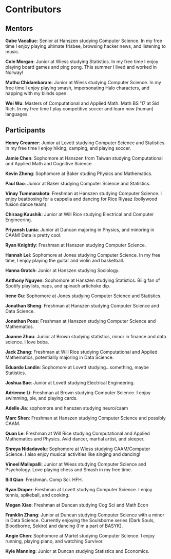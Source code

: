 # Contributors

## Mentors

**Gabe Vacaliuc**: Senior at Hanszen studying Computer Science. In my free time
I enjoy playing ultimate frisbee, browsing hacker news, and listening to music.

**Cole Morgan**: Junior at Wiess studying Statistics. In my free time I enjoy
playing board games and ping pong. This summer I lived and worked in Norway!

**Muthu Chidambaram**: Junior at Wiess studying Computer Science. In my free time I enjoy
playing smash, impersonating Halo characters, and napping with my blinds open. 

**Wei Wu**: Masters of Computational and Applied Math. Math BS '17 at Sid Rich. In my free time I play competitive soccer and learn new (human) languages. 

## Participants

**Henry Creamer**: Junior at Lovett studying Computer Science and Statistics. In my free time I enjoy hiking, camping, and playing soccer.

**Jamie Chen**: Sophomore at Hanszen from Taiwan studying Computational
and Applied Math and Cognitive Science. 

**Kevin Zheng**: Sophomore at Baker studing Physics and Mathematics.

**Paul Gao**: Junior at Baker studying Computer Science and Statistics.

**Vinay Tummarakota**: Freshman at Hanszen studying Computer Science. I enjoy beatboxing for a cappella and dancing for Rice Riyaaz (bollywood fusion dance team). 

**Chiraag Kaushik**: Junior at Will Rice studying Electrical and Computer Engineering.

**Priyansh Lunia**: Junior at Duncan majoring in Physics, and minoring in CAAM! Data is pretty cool. 

**Ryan Knightly**: Freshman at Hanszen studying Computer Science.

**Hannah Lei**: Sophomore at Jones studying Computer Science. In my free time, I enjoy playing the guitar and violin and basketball.

**Hanna Gratch**: Junior at Hanszen studying Sociology.

**Anthony Nguyen**: Sophomore at Hanszen studying Statistics. Biiig fan of Spotify playlists, naps, and spinach artichoke dip.

**Irene Gu**: Sophomore at Jones studying Computer Science and Statistics.

**Jonathan Sheng**: Freshman at Hanszen studying Computer Science and Data Science.

**Jonathan Poss**: Freshman at Hanszen studying Computer Science and Mathematics.

**Joanne Zhou**: Junior at Brown studying statistics, minor in finance and data science. I love boba.

**Jack Zhang**: Freshman at Will Rice studying Computational and Applied Mathematics, potentiallly majoring in Data Science.

**Eduardo Landin**: Sophomore at Lovett studying...something, maybe Statistics.

**Joshua Bae**: Junior at Lovett studying Electrical Engineering.

**Adrienne Li**: Freshman at Brown studying Computer Science. I enjoy swimming, pie, and playing cards.
 
**Adelle Jia**: sophomore and hanszen studying neuro/caam

**Marc Shen**: Freshman at Hanszen studying Computer Science and possibly CAAM.

**Quan Le**: Freshman at Will Rice studying Computational and Applied Mathematics and Physics. Avid dancer, martial artist, and sleeper.

**Shreya Nidadavolu**: Sophomore at Wiess studying CAAM/Computer Science. I also enjoy musical activities like singing and dancing!

**Vineel Mallepalli**: Junior at Wiess studying Computer Science and Psychology. Love playing chess and Smash in my free time.

**Bill Qian**: Freshman. Comp Sci. HFH.

**Ryan Draper**: Freshman at Lovett studying Computer Science. I enjoy tennis, spikeball, and cooking.

**Megan Xiao**: Freshman at Duncan studying Cog Sci and Math Econ

**Franklin Zhang**: Junior at Duncan studying Computer Science with a minor in Data Science. Currently enjoying the Soulsborne series (Dark Souls, Bloodborne, Sekiro) and dancing (I'm a part of BASYK). 

**Angie Chen**: Sophomore at Martel studying Computer Science. I enjoy running, playing piano, and watching Survivor.

**Kyle Manning**: Junior at Duncan studying Statistics and Economics.